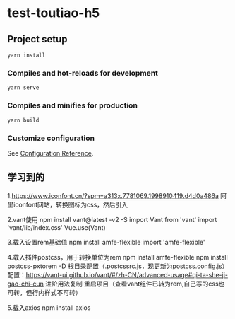 # test-toutiao-h5

## Project setup
```
yarn install
```

### Compiles and hot-reloads for development
```
yarn serve
```

### Compiles and minifies for production
```
yarn build
```

### Customize configuration
See [Configuration Reference](https://cli.vuejs.org/config/).


## 学习到的
1.https://www.iconfont.cn/?spm=a313x.7781069.1998910419.d4d0a486a
    阿里iconfont网站，转换图标为css，然后引入

2.vant使用
    npm install vant@latest -v2 -S
    import Vant from 'vant'
    import 'vant/lib/index.css'
    Vue.use(Vant)

3.载入设置rem基础值
    npm install amfe-flexible
    import 'amfe-flexible'

4.载入插件postcss，用于转换单位为rem
    npm install amfe-flexible
    npm install postcss-pxtorem -D
    根目录配置（.postcssrc.js，现更新为postcss.config.js）
    配置：https://vant-ui.github.io/vant/#/zh-CN/advanced-usage#qi-ta-she-ji-gao-chi-cun 进阶用法复制
    重启项目（查看vant组件已转为rem,自己写的css也可转，但行内样式不可转）

5.载入axios
    npm install axios
    